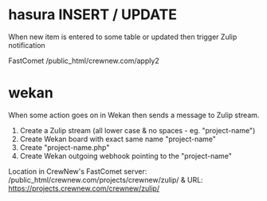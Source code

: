 # hasura INSERT / UPDATE

When new item is entered to some table or updated then trigger Zulip notification

FastComet /public_html/crewnew.com/apply2

# wekan

When some action goes on in Wekan then sends a message to Zulip stream.

1. Create a Zulip stream (all lower case & no spaces - eg. "project-name")
2. Create Wekan board with exact same name "project-name"
3. Create "project-name.php"
4. Create Wekan outgoing webhook pointing to the "project-name"

Location in CrewNew's FastComet server: /public_html/crewnew.com/projects/crewnew/zulip/ & URL: https://projects.crewnew.com/crewnew/zulip/
